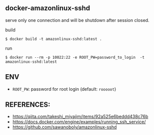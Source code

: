 ## docker-amazonlinux-sshd

serve only one connection and will be shutdown after session closed.

build

```
$ docker build -t amazonlinux-sshd:latest .
```

run

```
$ docker run --rm -p 10022:22 -e ROOT_PW=password_to_login  -t amazonlinux-sshd:latest
```

## ENV

- `ROOT_PW`: password for root login (default: `rooooot`)


## REFERENCES:
- https://qiita.com/takeshi_miyajim/items/92a525e6beddd438c76b
- https://docs.docker.com/engine/examples/running_ssh_service/
- https://github.com/sawanoboly/amazonlinux-sshd

